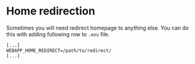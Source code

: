 # Home redirection

Sometimes you will need redirect homepage to anything else. You can do this with adding following row to `.env` file.

```
[...]
WEBAPP_HOME_REDIRECT=/path/to/redirect/
[...]
```